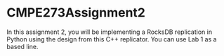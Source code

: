 # CMPE273Assignment2
In this assignment 2, you will be implementing a RocksDB replication in Python using the design from this C++ replicator. You can use Lab 1 as a based line.
